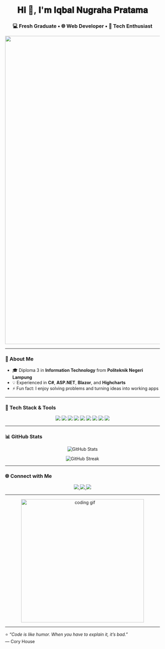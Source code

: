 <!-- Profil GitHub Iqbal Nugraha Pratama -->

<h1 align="center">𝐇𝐢 👋, 𝐈'𝐦 𝐈𝐪𝐛𝐚𝐥 𝐍𝐮𝐠𝐫𝐚𝐡𝐚 𝐏𝐫𝐚𝐭𝐚𝐦𝐚</h1>

<h3 align="center">
  <b>💻 Fresh Graduate</b> • <b>🌐 Web Developer</b> • <b>🚀 Tech Enthusiast</b>
</h3>

<p align="center">
  <img src="https://media2.giphy.com/media/v1.Y2lkPTc5MGI3NjExbmk0MjczZG80bXhvZW8yam1peXg4MjBqOXhjb3c5Mno2dDJpYnl0NyZlcD12MV9pbnRlcm5hbF9naWZfYnlfaWQmY3Q9Zw/6yU7IF9L3950A/giphy.gif" width="1000"/>
</p>

---

### 🚀 About Me

-   🎓 Diploma 3 in **Information Technology** from **Politeknik Negeri Lampung**
-   💡 Experienced in **C#**, **ASP.NET**, **Blazor**, and **Highcharts**
-   ⚡ Fun fact: I enjoy solving problems and turning ideas into working apps

---

### 🧰 Tech Stack & Tools

<p align="center">
  <img src="https://img.shields.io/badge/C%23-239120?style=for-the-badge&logo=c-sharp&logoColor=white"/>
  <img src="https://img.shields.io/badge/.NET-512BD4?style=for-the-badge&logo=dotnet&logoColor=white"/>
  <img src="https://img.shields.io/badge/Blazor-5C2D91?style=for-the-badge&logo=blazor&logoColor=white"/>
  <img src="https://img.shields.io/badge/PHP-777BB4?style=for-the-badge&logo=php&logoColor=white"/>
  <img src="https://img.shields.io/badge/CodeIgniter%204-EF4223?style=for-the-badge&logo=codeigniter&logoColor=white"/>
  <img src="https://img.shields.io/badge/HTML5-E34F26?style=for-the-badge&logo=html5&logoColor=white"/>
  <img src="https://img.shields.io/badge/Highcharts-005C97?style=for-the-badge&logo=highcharts&logoColor=white"/>
  <img src="https://img.shields.io/badge/PostgreSQL-336791?style=for-the-badge&logo=postgresql&logoColor=white"/>
  <img src="https://img.shields.io/badge/SQL-00758F?style=for-the-badge&logo=database&logoColor=white"/>
</p>

---

### 📊 GitHub Stats

<p align="center">
  <img src="https://github-readme-stats.vercel.app/api?username=iqbalnugrahap&show_icons=true&theme=tokyonight" alt="GitHub Stats" />
</p>

<p align="center">
  <img src="https://github-readme-streak-stats.herokuapp.com/?user=iqbalnugrahap&theme=tokyonight" alt="GitHub Streak" />
</p>

---

### 🌐 Connect with Me

<p align="center">
  <a href="https://www.linkedin.com/in/iqbal-nugraha-pratama-01972a385/" target="_blank">
    <img src="https://img.shields.io/badge/LinkedIn-0077B5?style=for-the-badge&logo=linkedin&logoColor=white"/>
  </a>
  <a href="mailto:iqbalnugrahapratama@gmail.com">
    <img src="https://img.shields.io/badge/Gmail-D14836?style=for-the-badge&logo=gmail&logoColor=white"/>
  </a>
  <a href="https://iqbalnugrahapratama.github.io/Portofolio/" target="_blank">
    <img src="https://img.shields.io/badge/Portfolio-24292F?style=for-the-badge&logo=githubpages&logoColor=white"/>
  </a>
</p>

---

<p align="center">
  <img src="https://media.giphy.com/media/qgQUggAC3Pfv687qPC/giphy.gif" width="400" alt="coding gif"/>
</p>

---

⭐️ _“Code is like humor. When you have to explain it, it’s bad.”_  
— Cory House
